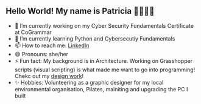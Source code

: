 ## Hello World! My name is Patricia 👋👩🏽‍💻

- 🔭 I’m currently working on my Cyber Security Fundamentals Certificate at CoGrammar
- 🌱 I’m currently learning Python and Cybersecutiy Fundamentals
- 📫 How to reach me: <a href= 'https://www.linkedin.com/in/mpdcastelo/'>LinkedIn</a>
- 😄 Pronouns: she/her
- ⚡ Fun fact: My background is in Architecture. Working on Grasshopper scripts (visual scripting) is what made me want to go into programming! Chekc out my <a href='https://www.instagram.com/triciacas.design'>design work</a>!
- ✨ Hobbies: Volunteering as a graphic designer for my local environmental organisation, Pilates, mainiting and upgrading the PC I built 
